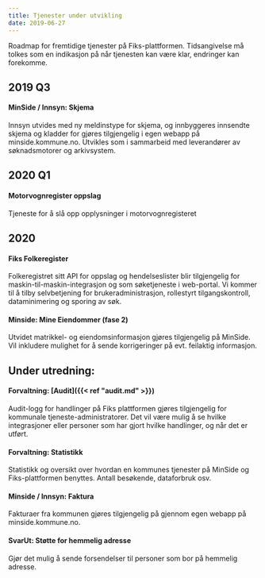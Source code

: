 ```yaml
--- 
title: Tjenester under utvikling
date: 2019-06-27
--- 
```


Roadmap for fremtidige tjenester på Fiks-plattformen. Tidsangivelse må tolkes som en indikasjon på når tjenesten kan være klar, endringer kan forekomme.

## 2019 Q3
#### MinSide / Innsyn: Skjema
Innsyn utvides med ny meldinstype for skjema, og innbyggeres innsendte skjema og kladder for gjøres tilgjengelig i egen webapp på minside.kommune.no. Utvikles som i sammarbeid med leverandører av søknadsmotorer og arkivsystem.


## 2020 Q1
#### Motorvognregister oppslag
Tjeneste for å slå opp opplysninger i motorvognregisteret

## 2020
#### Fiks Folkeregister
Folkeregistret sitt API for oppslag og hendelseslister blir tilgjengelig for maskin-til-maskin-integrasjon og som søketjeneste i web-portal. Vi kommer til å tilby selvbetjening for brukeradministrasjon, rollestyrt tilgangskontroll, dataminimering og sporing av søk.

#### Minside: Mine Eiendommer (fase 2)
Utvidet matrikkel- og eiendomsinformasjon gjøres tilgjengelig på MinSide. Vil inkludere mulighet for å sende korrigeringer på evt. feilaktig informasjon.


## Under utredning:
#### Forvaltning: [Audit]({{< ref "audit.md" >}})
Audit-logg for handlinger på Fiks plattformen gjøres tilgjengelig for kommunale tjeneste-administratorer. Det vil være mulig å se hvilke integrasjoner eller personer som har gjort hvilke handlinger, og når det er utført.

#### Forvaltning: Statistikk
Statistikk og oversikt over hvordan en kommunes tjenester på MinSide og Fiks-plattformen benyttes. Antall besøkende, dataforbruk osv. 

#### Minside / Innsyn: Faktura
Fakturaer fra kommunen gjøres tilgjengelig på gjennom egen webapp på minside.kommune.no.

#### SvarUt: Støtte for hemmelig adresse
Gjør det mulig å sende forsendelser til personer som bor på hemmelig adresse.


